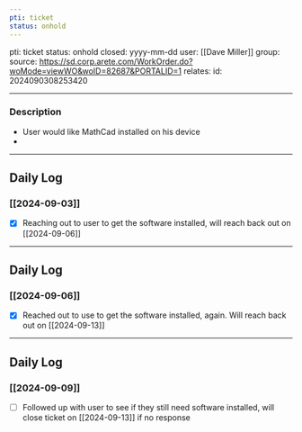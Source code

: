 ```yaml
---
pti: ticket
status: onhold
---
```

pti: ticket 
status: onhold
closed: yyyy-mm-dd
user: [[Dave Miller]]
group: 
source: https://sd.corp.arete.com/WorkOrder.do?woMode=viewWO&woID=82687&PORTALID=1
relates: 
id: 2024090308253420

---
### Description
- User would like MathCad installed on his device
-

---
## Daily Log
### [[2024-09-03]]
- [x] Reaching out to user to get the software installed, will reach back out on [[2024-09-06]]
---
## Daily Log
### [[2024-09-06]]
- [x] Reached out to use to get the software installed, again. Will reach back out on [[2024-09-13]]
---
## Daily Log
### [[2024-09-09]]
- [ ] Followed up with user to see if they still need software installed, will close ticket on [[2024-09-13]] if no response









